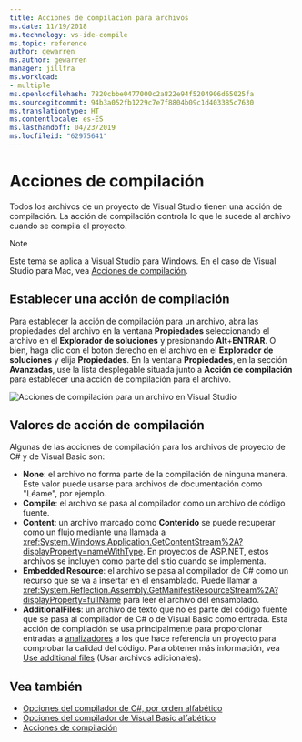 ```yaml
---
title: Acciones de compilación para archivos
ms.date: 11/19/2018
ms.technology: vs-ide-compile
ms.topic: reference
author: gewarren
ms.author: gewarren
manager: jillfra
ms.workload:
- multiple
ms.openlocfilehash: 7820cbbe0477000c2a822e94f5204906d65025fa
ms.sourcegitcommit: 94b3a052fb1229c7e7f8804b09c1d403385c7630
ms.translationtype: HT
ms.contentlocale: es-ES
ms.lasthandoff: 04/23/2019
ms.locfileid: "62975641"
---
```

# <a name="build-actions"></a>Acciones de compilación

Todos los archivos de un proyecto de Visual Studio tienen una acción de compilación. La acción de compilación controla lo que le sucede al archivo cuando se compila el proyecto.

> [!NOTE]
> Este tema se aplica a Visual Studio para Windows. En el caso de Visual Studio para Mac, vea [Acciones de compilación](/visualstudio/mac/build-actions).

## <a name="set-a-build-action"></a>Establecer una acción de compilación

Para establecer la acción de compilación para un archivo, abra las propiedades del archivo en la ventana **Propiedades** seleccionando el archivo en el **Explorador de soluciones** y presionando **Alt**+**ENTRAR**. O bien, haga clic con el botón derecho en el archivo en el **Explorador de soluciones** y elija **Propiedades**. En la ventana **Propiedades**, en la sección **Avanzadas**, use la lista desplegable situada junto a **Acción de compilación** para establecer una acción de compilación para el archivo.

![Acciones de compilación para un archivo en Visual Studio](media/build-actions.png)

## <a name="build-action-values"></a>Valores de acción de compilación

Algunas de las acciones de compilación para los archivos de proyecto de C# y de Visual Basic son:

* **None**: el archivo no forma parte de la compilación de ninguna manera. Este valor puede usarse para archivos de documentación como "Léame", por ejemplo.
* **Compile**: el archivo se pasa al compilador como un archivo de código fuente.
* **Content**: un archivo marcado como **Contenido** se puede recuperar como un flujo mediante una llamada a <xref:System.Windows.Application.GetContentStream%2A?displayProperty=nameWithType>. En proyectos de ASP.NET, estos archivos se incluyen como parte del sitio cuando se implementa.
* **Embedded Resource**: el archivo se pasa al compilador de C# como un recurso que se va a insertar en el ensamblado. Puede llamar a <xref:System.Reflection.Assembly.GetManifestResourceStream%2A?displayProperty=fullName> para leer el archivo del ensamblado.
* **AdditionalFiles**: un archivo de texto que no es parte del código fuente que se pasa al compilador de C# o de Visual Basic como entrada. Esta acción de compilación se usa principalmente para proporcionar entradas a [analizadores](../code-quality/roslyn-analyzers-overview.md) a los que hace referencia un proyecto para comprobar la calidad del código. Para obtener más información, vea [Use additional files](https://github.com/dotnet/roslyn/blob/master/docs/analyzers/Using%20Additional%20Files.md) (Usar archivos adicionales).

## <a name="see-also"></a>Vea también

- [Opciones del compilador de C#, por orden alfabético](/dotnet/csharp/language-reference/compiler-options/listed-alphabetically)
- [Opciones del compilador de Visual Basic alfabético](/dotnet/visual-basic/reference/command-line-compiler/compiler-options-listed-alphabetically)
- [Acciones de compilación](/visualstudio/mac/build-actions)
